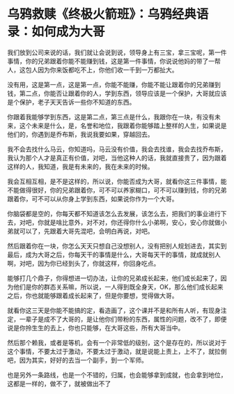 # 乌鸦救赎《终极火箭班》：乌鸦经典语录：如何成为大哥

我们放到公司来说的话，我们就让会说到说，领导身上有三宝，拿三宝呢，第一件事情，你的兄弟跟着你能不能赚到钱，这是第一件事情，你说说他妈的带了一帮人，这包人因为你来饭都吃不上，你他们收一千到一万都扯大。

没有用，这是第一点，这是第一点，你能不能赚，你能不能让跟着你的兄弟赚到钱，第二点，你能否让跟着你的人，学到东西，领导应该是一个保护，大哥就应该是个保护，老子天天告诉一些你不知道的东西。

你跟着我能够学到东西，这是第二点，第三点是什么，我跟你在一块，有没有未来，这个未来是什么，是，名誉和地位，我跟着你能够踏上整样的人生，如果说是他们的，你遇到是乔布斯，我说我要如果，穿越回去。

我不会去找什么马云，你知道吗，马云没有价值，我会去找谁，我会去找乔布斯，我认为那个人才是真正有价值，对吧，当他这种人的话，我就直接贵了，因为跟着这样的人，我知道，我是有未来的，我在未来的时候。

我会互相互相，是不是这样的，所以说，你能否成为大哥，就看你这三件事情，能不能做得很好，你的兄弟跟着你，可不可以养家糊口，可不可以赚到钱，你的兄弟跟着你，可不可以从你身上学到东西，如果说你作为一个大哥。

你脑袋都是空的，你每天都不知道该怎么去发展，该怎么去，把我们的事业进行下去，对吧，你就是啥比意外，对不对，你还得你什么小弟啊，安心，安心你就做小弟就可以了，先跟着大哥先混吧，会明白再说，对吧。

然后跟着你在一块，你怎么天天只想自己没想别人，没有把别人规划进去，其实到最后，成为大哥之后，你每天干的事情是什么，大哥每天干的事情，就成就别人啊，对吧，因为你已经到头了，你就这样，你回身吃点。

能够打几个鼎子，你得想进一切办法，让你的兄弟成长起来，他们成长起来了，因为他们是你的群态关系嘛，所以说，一人得到既全身天，OK，那么他们成长起来之后，你也就能够跟着成长起来了，但是你要想，觉得做大哥。

就看你这三天是你能不能搞的定，看造画了，这个课并不是和所有人听，有现身注定，一辈子是成不了大哥的，是让他你们带粉的东西，属性的问题，改不了，即便说是你拎生生的去上，你也只能够，在大哥这些，所有大哥当中。

然后那个赖我，或者是等机，会有一个非常低的级别，这个是存在的，所以说对于这个事情，不要太过于激动，不要太过于激动，就是说能上责上，上不了，就拉倒吧，因为其实，好好的去当一个副手，到一个军师。

也是另外一条路线，也是一个不错的，归属，也会能够拿到成就，也会拿到地位，这都是一样的，做不了，就被做出不了